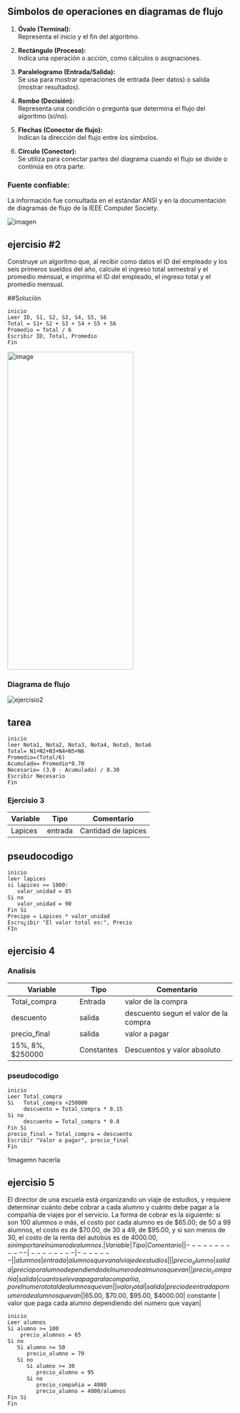 ## Símbolos de operaciones en diagramas de flujo

1. **Óvalo (Terminal):**  
   Representa el inicio y el fin del algoritmo.

2. **Rectángulo (Proceso):**  
   Indica una operación o acción, como cálculos o asignaciones.

3. **Paralelogramo (Entrada/Salida):**  
   Se usa para mostrar operaciones de entrada (leer datos) o salida (mostrar resultados).

4. **Rombo (Decisión):**  
   Representa una condición o pregunta que determina el flujo del algoritmo (sí/no).

5. **Flechas (Conector de flujo):**  
   Indican la dirección del flujo entre los símbolos.

6. **Círculo (Conector):**  
   Se utiliza para conectar partes del diagrama cuando el flujo se divide o continúa en otra parte.

### Fuente confiable:
La información fue consultada en el estándar ANSI y en la documentación de diagramas de flujo de la IEEE Computer Society.

![imagen](../prog-2025-2-10am-unidad2-pabloperez2612/Captura%20de%20pantalla%202025-07-31%20105016.png)


## ejercisio #2

Construye un algoritmo que, al recibir como datos el ID del empleado y los seis primeros sueldos del año, calcule el ingreso total semestral y el promedio mensual, e imprima el ID del empleado, el ingreso total y el promedio mensual.

##Solución

```
inicio
Leer ID, S1, S2, S3, S4, S5, S6
Total = S1+ S2 + S3 + S4 + S5 + S6
Promedio = Total / 6
Escribir ID, Total, Promedio
Fin
```
<img width="282" height="712" alt="image" src="https://github.com/user-attachments/assets/1837ae50-5580-40e5-b1a2-c5ac436b10ed" />

### Diagrama de flujo
![ejercisio2](../prog-2025-2-10am-unidad2-pabloperez2612/Diagrama%20de%20flujo%20de%20sueldos.drawio%20(1).png)

## tarea
```
inicio
leer Nota1, Nota2, Nota3, Nota4, Nota5, Nota6
Total= N1+N2+N3+N4+N5+N6
Promedio=(Total/6)
Acumulado= Promedio*0.70
Necesario= (3.0 - Acumulado) / 0.30
Escribir Necesario
Fin
```

### Ejercisio 3

|Variable| Tipo| Comentario|
|--------|-----|-----------|
| Lapices| entrada| Cantidad de lapices|





## pseudocodigo

```
inicio
leer lapices
si lapices >= 1000:
   valor_unidad = 85
Si no
   valor_unidad = 90
Fin Si
Precipo = Lapices * valor_unidad
Escru¿ibir "El valor total es:", Precio
FIn
```
## ejercisio 4
 ### Analisis
|Variable| Tipo| Comentario|
 |-------|-----|--------|  
 |Total_compra| Entrada |valor de la compra|
 | descuento | salida | descuento segun el valor de la compra |
 | precio_final | salida | valor a pagar|
 | 15%, 8%, $250000 | Constantes | Descuentos y valor absoluto |

 ### pseudocodigo
 ```
 inicio
 Leer Total_compra
Si   Total_compra >250000
      descuento = Total_compra * 0.15
Si no 
      descuento = Total_compra * 0.8
Fin Si
precio_final = Total_compra = descuento
Escribir "Valor a pagar", precio_final
Fin
```
!imagemn hacerla

## ejercisio 5
El director de una escuela está organizando un viaje de estudios, y requiere determinar cuánto debe cobrar a cada alumno y cuánto debe pagar a la compañía de viajes por el servicio. La forma de cobrar es la siguiente: si son 100 alumnos o más, el costo por cada alumno es de $65.00; de 50 a 99 alumnos, el costo es de $70.00, de 30 a 49, de $95.00, y si son menos de 30, el costo de la renta del autobús es de $4000.00, sin importar el número de alumnos.
|Variable| Tipo| Comentario|
|------------|--------|-------|
| alumnos | entrada | alumnos que van al viaje de estudios | |
| precio_alumno | salida | precio por alumno dependiendo del numero de almunos que van |
| precio_compañia | salida | cuanto se le va a pagar a la compañia, por el numero total de alumnos que van|
| valor_total | salida | precio de entrada por numero de alumnos que van | 
|$65.00, $70.00, $95.00, $4000.00| constante | valor que paga cada alumno dependiendo del numero que vayan|

```
inicio
Leer alumnos 
Si alumno >= 100 
    precio_alumnos = 65
Si no 
   Si alumno >= 50
      precio_alumno = 70
   Si no
      Si alumno >= 30
         precio_alumno = 95
      Si no
         precio_compañia = 4000
         precio_alumno = 4000/alumnos
Fin Si 
Fin 
```
